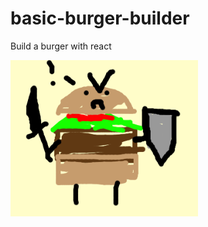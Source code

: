 # basic-burger-builder
Build a burger with react


<img src="src/assets/images/burger-guard.png" alt="burger guard">